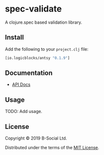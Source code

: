 # spec-validate

A clojure.spec based validation library.

## Install

Add the following to your `project.clj` file:

```clj
[io.logicblocks/antsy "0.1.9"]
```

## Documentation

* [API Docs](http://b-social.github.io/spec-validate)

## Usage

TODO: Add usage.

## License

Copyright © 2019 B-Social Ltd.

Distributed under the terms of the 
[MIT License](http://opensource.org/licenses/MIT).
